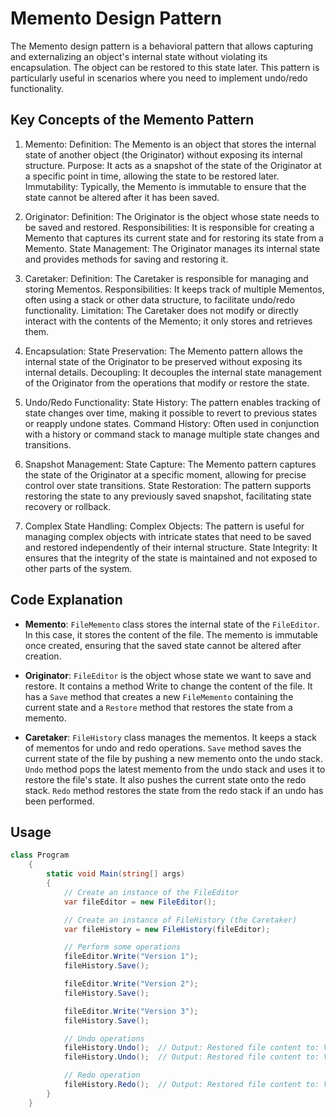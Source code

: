 ﻿# Memento Design Pattern
The Memento design pattern is a behavioral pattern that allows capturing and externalizing an object's internal state without violating its encapsulation. The object can be restored to this state later. This pattern is particularly useful in scenarios where you need to implement undo/redo functionality.

## Key Concepts of the Memento Pattern
1. Memento:
Definition: The Memento is an object that stores the internal state of another object (the Originator) without exposing its internal structure.
Purpose: It acts as a snapshot of the state of the Originator at a specific point in time, allowing the state to be restored later.
Immutability: Typically, the Memento is immutable to ensure that the state cannot be altered after it has been saved.

2. Originator:
Definition: The Originator is the object whose state needs to be saved and restored.
Responsibilities: It is responsible for creating a Memento that captures its current state and for restoring its state from a Memento.
State Management: The Originator manages its internal state and provides methods for saving and restoring it.

2. Caretaker:
Definition: The Caretaker is responsible for managing and storing Mementos.
Responsibilities: It keeps track of multiple Mementos, often using a stack or other data structure, to facilitate undo/redo functionality.
Limitation: The Caretaker does not modify or directly interact with the contents of the Memento; it only stores and retrieves them.

3. Encapsulation:
State Preservation: The Memento pattern allows the internal state of the Originator to be preserved without exposing its internal details.
Decoupling: It decouples the internal state management of the Originator from the operations that modify or restore the state.

4. Undo/Redo Functionality:
State History: The pattern enables tracking of state changes over time, making it possible to revert to previous states or reapply undone states.
Command History: Often used in conjunction with a history or command stack to manage multiple state changes and transitions.

5. Snapshot Management:
State Capture: The Memento pattern captures the state of the Originator at a specific moment, allowing for precise control over state transitions.
State Restoration: The pattern supports restoring the state to any previously saved snapshot, facilitating state recovery or rollback.

6. Complex State Handling:
Complex Objects: The pattern is useful for managing complex objects with intricate states that need to be saved and restored independently of their internal structure.
State Integrity: It ensures that the integrity of the state is maintained and not exposed to other parts of the system.

## Code Explanation
* **Memento**:
`FileMemento` class stores the internal state of the `FileEditor`. In this case, it stores the content of the file.
The memento is immutable once created, ensuring that the saved state cannot be altered after creation.

* **Originator**:
`FileEditor` is the object whose state we want to save and restore. It contains a method Write to change the content of the file.
It has a `Save` method that creates a new `FileMemento` containing the current state and a `Restore` method that restores the state from a memento.

* **Caretaker**:
`FileHistory` class manages the mementos. It keeps a stack of mementos for undo and redo operations.
`Save` method saves the current state of the file by pushing a new memento onto the undo stack.
`Undo` method pops the latest memento from the undo stack and uses it to restore the file's state. It also pushes the current state onto the redo stack.
`Redo` method restores the state from the redo stack if an undo has been performed.

## Usage
```csharp
class Program
    {
        static void Main(string[] args)
        {
            // Create an instance of the FileEditor
            var fileEditor = new FileEditor();

            // Create an instance of FileHistory (the Caretaker)
            var fileHistory = new FileHistory(fileEditor);

            // Perform some operations
            fileEditor.Write("Version 1");
            fileHistory.Save();

            fileEditor.Write("Version 2");
            fileHistory.Save();

            fileEditor.Write("Version 3");
            fileHistory.Save();

            // Undo operations
            fileHistory.Undo();  // Output: Restored file content to: Version 2
            fileHistory.Undo();  // Output: Restored file content to: Version 1

            // Redo operation
            fileHistory.Redo();  // Output: Restored file content to: Version 2
        }
    }
```